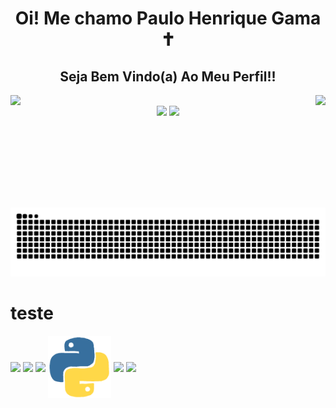 <div align="center" >
 <h1>Oi! Me chamo Paulo Henrique Gama ✝️</h1>
 
 <h2>Seja Bem Vindo(a) Ao Meu Perfil!!</h2>

  <a href="https://github.com/paulohenriquegama">
    <img height="180em"  align="left" src="https://github-readme-stats.vercel.app/api?username=paulohenriquegama&theme=gotham&show_icons=true"/>
    <img height="180em"  align="right" src="https://github-readme-stats.vercel.app/api/top-langs/?username=paulohenriquegama&&layout=compact&hide=shell&theme=gotham"/>
    
</div>
 <br>
<div  align="center"> 
  <a href="https://www.instagram.com/paulohenriquegama/" target="_blank"><img src="https://img.shields.io/badge/-Instagram-%23E4405F?style=for-the-badge&logo=instagram&logoColor=white" target="_blank"></a>
  <a href="https://www.linkedin.com/in/paulohenriquegama/" target="_blank"><img src="https://img.shields.io/badge/-LinkedIn-%230077B5?style=for-the-badge&logo=linkedin&logoColor=white" target="_blank"></a> 
  
 
  ![Snake animation](https://github.com/paulohenriquegama/paulohenriquegama/blob/output/github-contribution-grid-snake.svg)
 
</div>
 
 # teste
  
<div>
   <img height="100em"  align="center" src="https://onepatch.com/wp-content/uploads/2020/03/HTML_CIRCLE.gif"/>
   <img height="100em"  align="center" src="https://onepatch.com/wp-content/uploads/2020/03/CSS_CIRCLE.gif"/>
   <img height="100em"  align="center" src="https://campuscode-site.s3-sa-east-1.amazonaws.com/newsletter/js_logoanimado_small.gif"/>
   <img height="100em"  align="center" src="https://raw.githubusercontent.com/beingabeer/beingabeer/master/logo/python3.gif"/>
   <img height="100em"  align="center" src="https://onepatch.com/wp-content/uploads/2020/03/NODEJS_CIRCLE.gif"/>
  
   <img height="100em"  align="center" src="https://reactjs-gdg.henriquetavares.com/images/reactjs.gif"/>
</div> 
  
<!--
**paulohenriquegama/paulohenriquegama** is a ✨ _special_ ✨ repository because its `README.md` (this file) appears on your GitHub profile.

Here are some ideas to get you started:

- 🔭 I’m currently working on ...
- 🌱 I’m currently learning ...
- 👯 I’m looking to collaborate on ...
- 🤔 I’m looking for help with ...
- 💬 Ask me about ...
- 📫 How to reach me: ...
- 😄 Pronouns: ...
- ⚡ Fun fact: ...
-->

